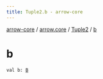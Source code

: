 ```yaml
---
title: Tuple2.b - arrow-core
---
```


[arrow-core](../../index.html) / [arrow.core](../index.html) / [Tuple2](index.html) / [b](./b.html)

# b

`val b: `[`B`](index.html#B)